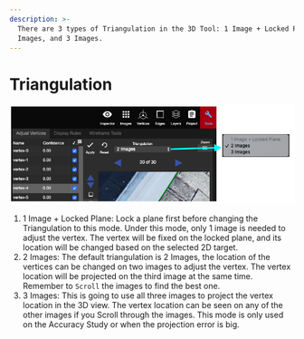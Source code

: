 ```yaml
---
description: >-
  There are 3 types of Triangulation in the 3D Tool: 1 Image + Locked Plane, 2
  Images, and 3 Images.
---
```


# Triangulation

![](../../.gitbook/assets/triangulation-01.png)

1. 1 Image + Locked Plane: Lock a plane first before changing the Triangulation to this mode. Under this mode, only 1 image is needed to adjust the vertex. The vertex will be fixed on the locked plane, and its location will be changed based on the selected 2D target.
2. 2 Images: The default triangulation is 2 Images, the location of the vertices can be changed on two images to adjust the vertex. The vertex location will be projected on the third image at the same time. Remember to `Scroll` the images to find the best one.
3. 3 Images: This is going to use all three images to project the vertex location in the 3D view. The vertex location can be seen on any of the other images if you Scroll through the images. This mode is only used on the Accuracy Study or when the projection error is big.

